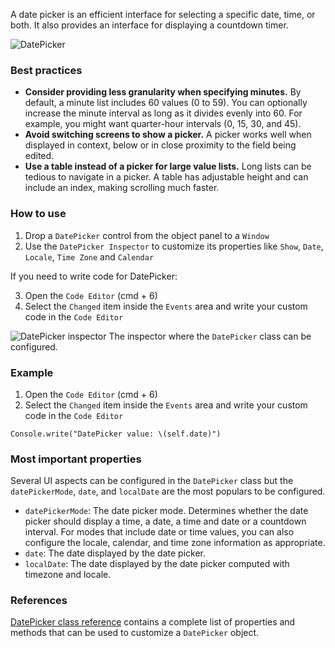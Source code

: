 A date picker is an efficient interface for selecting a specific date, time, or both. It also provides an interface for displaying a countdown timer.

![DatePicker](images/DatePicker_main.png)

### Best practices
* **Consider providing less granularity when specifying minutes.** By default, a minute list includes 60 values (0 to 59). You can optionally increase the minute interval as long as it divides evenly into 60. For example, you might want quarter-hour intervals (0, 15, 30, and 45).
* **Avoid switching screens to show a picker.** A picker works well when displayed in context, below or in close proximity to the field being edited.
* **Use a table instead of a picker for large value lists.** Long lists can be tedious to navigate in a picker. A table has adjustable height and can include an index, making scrolling much faster.

### How to use
1. Drop a `DatePicker` control from the object panel to a `Window`
2. Use the `DatePicker Inspector` to customize its properties like `Show`, `Date`, `Locale`, `Time Zone` and `Calendar`

If you need to write code for DatePicker:

3. Open the `Code Editor` (cmd + 6)
4. Select the `Changed` item inside the `Events` area and write your custom code in the `Code Editor`

![`DatePicker` inspector](images/DatePicker_inspector.png)
The inspector where the `DatePicker` class can be configured.

### Example
1. Open the `Code Editor` (cmd + 6)
2. Select the `Changed` item inside the `Events` area and write your custom code in the `Code Editor`
```
Console.write("DatePicker value: \(self.date)")
```

### Most important properties
Several UI aspects can be configured in the `DatePicker` class but the `datePickerMode`, `date`, and `localDate` are the most populars to be configured.
- `datePickerMode`: The date picker mode. Determines whether the date picker should display a time, a date, a time and date or a countdown interval. For modes that include date or time values, you can also configure the locale, calendar, and time zone information as appropriate.
- `date`: The date displayed by the date picker.
- `localDate`: The date displayed by the date picker computed with timezone and locale.

### References
[DatePicker class reference](../classes/DatePicker.html) contains a complete list of properties and methods that can be used to customize a `DatePicker` object.

